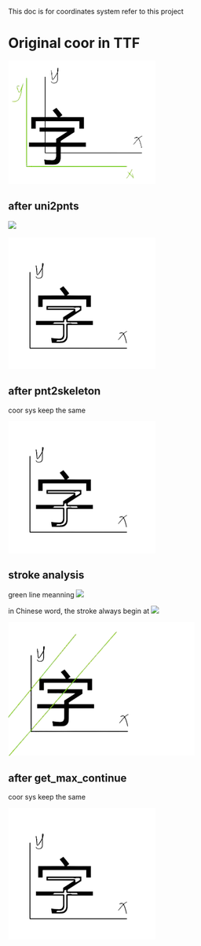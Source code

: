 This doc is for coordinates system refer to this project

# Original coor in TTF

![ttf coor](./images/ttf_coor.png)

## after uni2pnts

<img src="https://render.githubusercontent.com/render/math?math=
\begin{cases}
x = x'%2B \delta x \\
y = y'%2B \delta y 
\end{cases}
">




![0base coor](images/0base_coor.png)

## after pnt2skeleton

coor sys keep the same

![0base coor](images/0base_coor.png)

## stroke analysis

green line meanning 
<img src="https://render.githubusercontent.com/render/math?math=
y = x %2B m \\
\rightarrow m = y - m 
">


in Chinese word, the stroke always begin at
<img src="https://render.githubusercontent.com/render/math?math=
argmax(m), y \in Y, x \in X.
">


![stroke analysis](images/stroke%20analysis.png)

## after get_max_continue

coor sys keep the same

![0base coor](images/0base_coor.png)


